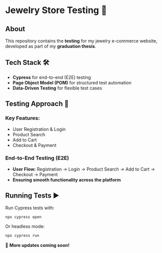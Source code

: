 # Jewelry Store Testing 💎

## About
This repository contains the **testing** for my jewelry e-commerce website, developed as part of my **graduation thesis**.

## Tech Stack 🛠️
- **Cypress** for end-to-end (E2E) testing
- **Page Object Model (POM)** for structured test automation
- **Data-Driven Testing** for flexible test cases

## Testing Approach 🔬
### Key Features:
  - User Registration & Login
  - Product Search
  - Add to Cart
  - Checkout & Payment

### End-to-End Testing (E2E)
- **User Flow:** Registration → Login → Product Search → Add to Cart → Checkout → Payment
- **Ensuring smooth functionality across the platform**

## Running Tests ▶️
Run Cypress tests with:
```sh
npx cypress open
```
Or headless mode:
```sh
npx cypress run
```

📌 **More updates coming soon!**
